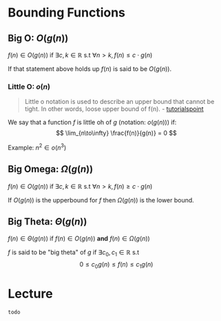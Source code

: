 # Bounding Functions
## Big O: $O(g(n))$
$f(n) \in O(g(n))$ if $\exists c, k\in\mathbb{R}$ s.t $\forall n \gt k, f(n) \leq c\cdot g(n)$

If that statement above holds up $f(n)$ is said to be $O(g(n))$.

### Little O: $o(n)$
> Little o notation is used to describe an upper bound that cannot be tight. In other words, loose upper bound of f(n). - [tutorialspoint](https://www.tutorialspoint.com/little-oh-notation-o)

We say that a function $f$ is little oh of $g$ (notation: $o(g(n))$) if:
$$
\lim_{n\to\infty} \frac{f(n)}{g(n)} = 0
$$

Example: $n^2 \in o(n^3)$

## Big Omega: $\Omega(g(n))$
$f(n) \in O(g(n))$ if $\exists c, k\in\mathbb{R}$ s.t $\forall n \gt k, f(n) \geq c\cdot g(n)$

If $O(g(n))$ is the upperbound for $f$ then $\Omega(g(n))$ is the lower bound. 

## Big Theta: $\Theta(g(n))$
$f(n) \in \Theta(g(n))$ if $f(n) \in O(g(n))$  **and** $f(n) \in \Omega(g(n))$ 

$f$ is said to be "big theta" of $g$ if $\exists c_0, c_1 \in\mathbb{R}$ s.t 
$$
0 \leq c_0g(n) \leq f(n) \leq c_1g(n)
$$

# Lecture
`todo`

